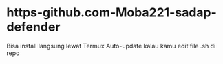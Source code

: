 # https-github.com-Moba221-sadap-defender
Bisa install langsung lewat Termux  Auto-update kalau kamu edit file .sh di repo
